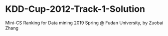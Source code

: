 # KDD-Cup-2012-Track-1-Solution
Mini-CS Ranking for Data mining 2019 Spring @ Fudan University, by Zuobai Zhang
